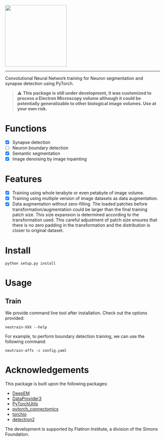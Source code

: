 <img src="https://github.com/flatironinstitute/neutorch/blob/main/data/logo.svg" width="200">

--------------
Convolutional Neural Network training for Neuron segmentation and synapse detection using PyTorch.

> :warning: **This package is still under development, it was customized to process a Electron Microscopy volume although it could be potentially generalizable to other biological image volumes. Use at your own risk.**

# Functions
- [x] Synapse detection
- [ ] Neuron boundary detection
- [x] Semantic segmentation
- [x] Image denoising by image inpainting

# Features
- [x] Training using whole terabyte or even petabyte of image volume.
- [x] Training using multiple version of image datasets as data augmentation.
- [x] Data augmentation without zero-filling. The loaded patches before transformation/augmentation could be larger than the final training patch size. This size expansion is determined according to the transformation used. This careful adjustment of patch size ensures that there is no zero padding in the transformation and the distribution is closer to original dataset.

# Install
    python setup.py install

# Usage
## Train
We provide command line tool after installation. Check out the options provided:

    neutrain-XXX --help

For example, to perform boundary detection training, we can use the following command:
    
    neutrain-affs -c config.yaml

# Acknowledgements

This package is built upon the following packages:
- [DeepEM](https://github.com/seung-lab/DeepEM)
- [DataProvider3](https://github.com/seung-lab/DataProvider3)
- [PyTorchUtils](https://github.com/nicholasturner1/PyTorchUtils)
- [pytorch_connectomics](https://github.com/zudi-lin/pytorch_connectomics)
- [torchio](https://github.com/fepegar/torchio)
- [detectron2](https://github.com/facebookresearch/detectron2)

The development is supported by Flatiron Institute, a division of the Simons Foundation.
